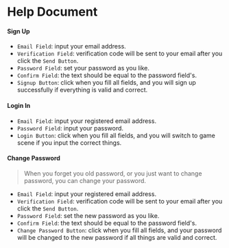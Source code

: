 # Help Document

#### Sign Up

* `Email Field`: input your email address.
* `Verification Field`: verification code will be sent to your email after you click the `Send Button`.
* `Password Field`: set your password as you like.
* `Confirm Field`: the text should be equal to the password field's.
* `Signup Button`: click when you fill all fields, and you will sign up successfully if everything is valid and correct.

#### Login In

* `Email Field`: input your registered email address.
* `Password Field`: input your password.
* `Login Button`: click when you fill all fields, and you will switch to game scene if you input the correct things.

#### Change Password

> When you forget you old password, or you just want to change password, you can change your password.

* `Email Field`: input your registered email address.
* `Verification Field`: verification code will be sent to your email after you click the `Send Button`.
* `Password Field`: set the new password as you like.
* `Confirm Field`: the text should be equal to the password field's.
* `Change Password Button`: click when you fill all fields, and your password will be changed to the new password if all things are valid and correct.

